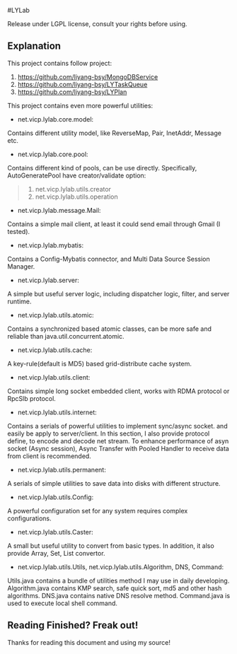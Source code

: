 #LYLab

Release under LGPL license, consult your rights before using.

## Explanation

This project contains follow project:

1. https://github.com/liyang-bsy/MongoDBService
2. https://github.com/liyang-bsy/LYTaskQueue
3. https://github.com/liyang-bsy/LYPlan

This project contains even more powerful utilities:

* net.vicp.lylab.core.model:

Contains different utility model, like ReverseMap, Pair, InetAddr, Message etc.

* net.vicp.lylab.core.pool:

Contains different kind of pools, can be use directly. Specifically, AutoGeneratePool have creator/validate option:
>1. net.vicp.lylab.utils.creator
>2. net.vicp.lylab.utils.operation

* net.vicp.lylab.message.Mail:

Contains a simple mail client, at least it could send email through Gmail (I tested).

* net.vicp.lylab.mybatis:

Contains a Config-Mybatis connector, and Multi Data Source Session Manager.

* net.vicp.lylab.server:

A simple but useful server logic, including dispatcher logic, filter, and server runtime.

* net.vicp.lylab.utils.atomic:

Contains a synchronized based atomic classes, can be more safe and reliable than java.util.concurrent.atomic.

* net.vicp.lylab.utils.cache:

A key-rule(default is MD5) based grid-distribute cache system.

* net.vicp.lylab.utils.client:

Contains simple long socket embedded client, works with RDMA protocol or RpcSlb protocol.

* net.vicp.lylab.utils.internet:

Contains a serials of powerful utilities to implement sync/async socket. and easily be apply to server/client. In this section, I also provide protocol define, to encode and decode net stream. To enhance performance of asyn socket (Async session), Async Transfer with Pooled Handler to receive data from client is recommended.

* net.vicp.lylab.utils.permanent:

A serials of simple utilities to save data into disks with different structure.

* net.vicp.lylab.utils.Config:

A powerful configuration set for any system requires complex configurations.

* net.vicp.lylab.utils.Caster:

A small but useful utility to convert from basic types. In addition, it also provide Array, Set, List convertor.

* net.vicp.lylab.utils.Utils, net.vicp.lylab.utils.Algorithm, DNS, Command:

Utils.java contains a bundle of utilities method I may use in daily developing. Algorithm.java contains KMP search, safe quick sort, md5 and other hash algorithms. DNS.java contains native DNS resolve method. Command.java is used to execute local shell command.

## Reading Finished? Freak out!

Thanks for reading this document and using my source!